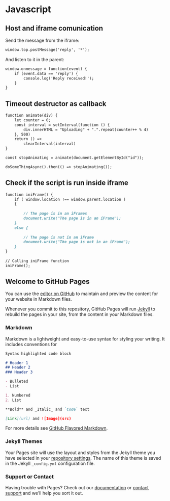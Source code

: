 # Javascript

## Host and iframe comunication

Send the message from the iframe:
```markdown
window.top.postMessage('reply', '*');
```
And listen to it in the parent:
```markdown
window.onmessage = function(event) {
    if (event.data == 'reply') {
        console.log('Reply received!');
    }
}
```

## Timeout destructor as callback

```markdown
function animate(div) {
    let counter = 0;
    const interval = setInterval(function () {
        div.innerHTML = "Uploading" + ".".repeat(counter++ % 4)
    }, 500)
    return () =>
        clearInterval(interval)
}

const stopAnimating = animate(document.getElementById("id"));

doSomeThingAsync().then(() => stopAnimating());
```

## Check if the script is run inside iframe

```markdown
function iniFrame() { 
    if ( window.location !== window.parent.location ) 
    { 
      
        // The page is in an iFrames 
        document.write("The page is in an iFrame"); 
    }  
    else { 
          
        // The page is not in an iFrame 
        document.write("The page is not in an iFrame"); 
    } 
} 
  
// Calling iniFrame function 
iniFrame(); 
```

## Welcome to GitHub Pages

You can use the [editor on GitHub](https://github.com/Larzs/code/edit/master/README.md) to maintain and preview the content for your website in Markdown files.

Whenever you commit to this repository, GitHub Pages will run [Jekyll](https://jekyllrb.com/) to rebuild the pages in your site, from the content in your Markdown files.

### Markdown

Markdown is a lightweight and easy-to-use syntax for styling your writing. It includes conventions for

```markdown
Syntax highlighted code block

# Header 1
## Header 2
### Header 3

- Bulleted
- List

1. Numbered
2. List

**Bold** and _Italic_ and `Code` text

[Link](url) and ![Image](src)
```

For more details see [GitHub Flavored Markdown](https://guides.github.com/features/mastering-markdown/).

### Jekyll Themes

Your Pages site will use the layout and styles from the Jekyll theme you have selected in your [repository settings](https://github.com/Larzs/code/settings). The name of this theme is saved in the Jekyll `_config.yml` configuration file.

### Support or Contact

Having trouble with Pages? Check out our [documentation](https://help.github.com/categories/github-pages-basics/) or [contact support](https://github.com/contact) and we’ll help you sort it out.
